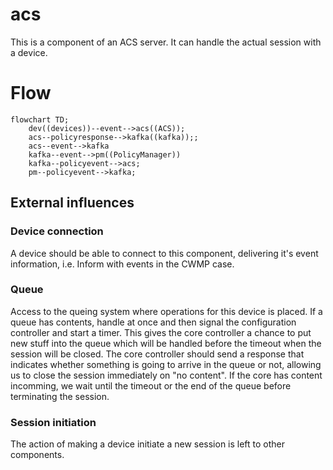 # acs
This is a component of an ACS server. It can handle the actual session with a device.

# Flow

```mermaid
flowchart TD;
    dev((devices))--event-->acs((ACS));
    acs--policyresponse-->kafka((kafka));;
    acs--event-->kafka
    kafka--event-->pm((PolicyManager))
    kafka--policyevent-->acs;
    pm--policyevent-->kafka;
```

## External influences

### Device connection
A device should be able to connect to this component, delivering it's event information, i.e. Inform with events in the CWMP case.

### Queue
Access to the queing system where operations for this device is placed. If a queue has contents, handle at once and then signal the configuration controller and start a timer. This gives the core controller a chance to put new stuff into the queue which will be handled before the timeout when the session will be closed. The core controller should send a response that indicates whether something is going to arrive in the queue or not, allowing us to close the session immediately on "no content". If the core has content incomming, we wait until the timeout or the end of the queue before terminating the session.

### Session initiation
The action of making a device initiate a new session is left to other components.

